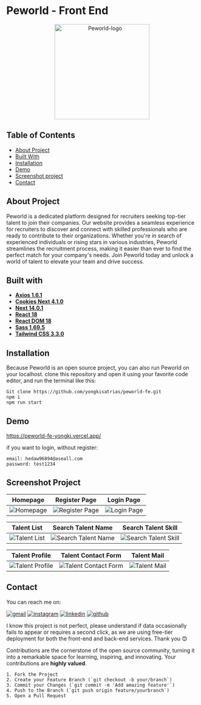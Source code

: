 # Peworld - Front End

<div align="center">
<a href="https://github.com/yongkisatrias/peworld-fe">
    <img src="https://i.ibb.co/qdWbF5W/logo.png" alt="Peworld-logo" border="0" style="width: 250">
</a>
</div>

## Table of Contents

- [About Project](#about-project)
- [Built With](#built-with)
- [Installation](#installation)
- [Demo](#demo)
- [Screenshot project](#screenshot-project)
- [Contact](#contact)

## About Project

Peworld is a dedicated platform designed for recruiters seeking top-tier talent to join their companies. Our website provides a seamless experience for recruiters to discover and connect with skilled professionals who are ready to contribute to their organizations. Whether you're in search of experienced individuals or rising stars in various industries, Peworld streamlines the recruitment process, making it easier than ever to find the perfect match for your company's needs. Join Peworld today and unlock a world of talent to elevate your team and drive success.

## Built with

- [**Axios 1.6.1**](https://www.npmjs.com/package/axios)
- [**Cookies Next 4.1.0**](https://www.npmjs.com/package/cookies-next)
- [**Next 14.0.1**](https://nextjs.org/docs/getting-started/installation)
- [**React 18**](https://react.dev/learn/start-a-new-react-project)
- [**React DOM 18**](https://www.npmjs.com/package/react-dom)
- [**Sass 1.69.5**](https://sass-lang.com/install/)
- [**Tailwind CSS 3.3.0**](https://tailwindui.com/documentation#react-installing-dependencies)

## Installation

Because Peworld is an open source project, you can also run Peworld on your localhost. clone this repository and open it using your favorite code editor, and run the terminal like this:

```
Git clone https://github.com/yongkisatrias/peworld-fe.git
npm i
npm run start
```

## Demo

https://peworld-fe-yongki.vercel.app/

if you want to login, without register:

```
email: hedaw96894@aseall.com
password: test1234
```

## Screenshot Project

|                      Homepage                      |                      Register Page                      |                    Login Page                     |
| :------------------------------------------------: | :-----------------------------------------------------: | :-----------------------------------------------: |
| ![Homepage](https://i.ibb.co/sJtMx9J/homepage.png) | ![Register Page](https://i.ibb.co/fvypjxh/register.png) | ![Login Page](https://i.ibb.co/hFtJ0w2/login.png) |

|                       Talent List                        |                       Search Talent Name                        |                        Search Talent Skill                        |
| :------------------------------------------------------: | :-------------------------------------------------------------: | :---------------------------------------------------------------: |
| ![Talent List](https://i.ibb.co/r5pFL50/talent-list.png) | ![Search Talent Name](https://i.ibb.co/nnnh8x8/search-name.png) | ![Search Talent Skill](https://i.ibb.co/qxnhjcG/search-skill.png) |

|                         Talent Profile                         |                           Talent Contact Form                            |                       Talent Mail                        |
| :------------------------------------------------------------: | :----------------------------------------------------------------------: | :------------------------------------------------------: |
| ![Talent Profile](https://i.ibb.co/kS1WFbT/talent-profile.png) | ![Talent Contact Form](https://i.ibb.co/252Qgm4/talent-contact-form.png) | ![Talent Mail](https://i.ibb.co/gDqz4tC/talent-mail.png) |

## Contact

You can reach me on:

[![gmail](https://img.shields.io/badge/Gmail-D14836?style=for-the-badge&logo=gmail&logoColor=white)](mailto:yongkisatrias@gmail.com)
[![instagram](https://img.shields.io/badge/Instagram-E4405F?style=for-the-badge&logo=instagram&logoColor=white)](https://instagram.com/yongkisatrias)
[![linkedin](https://img.shields.io/badge/linkedin-0A66C2?style=for-the-badge&logo=linkedin&logoColor=white)](https://www.linkedin.com/in/yongkisatrias)
[![github](https://img.shields.io/badge/Github-232b2b?style=for-the-badge&logo=github&logoColor=white)](https://www.github.com/yongkisatrias)

I know this project is not perfect, please understand if data occasionally fails to appear or requires a second click, as we are using free-tier deployment for both the front-end and back-end services. Thank you 😊

Contributions are the cornerstone of the open source community, turning it into a remarkable space for learning, inspiring, and innovating. Your contributions are **highly valued**.

```
1. Fork the Project
2. Create your Feature Branch (`git checkout -b your/branch`)
3. Commit your Changes (`git commit -m 'Add amazing feature'`)
4. Push to the Branch (`git push origin feature/yourbranch`)
5. Open a Pull Request
```
